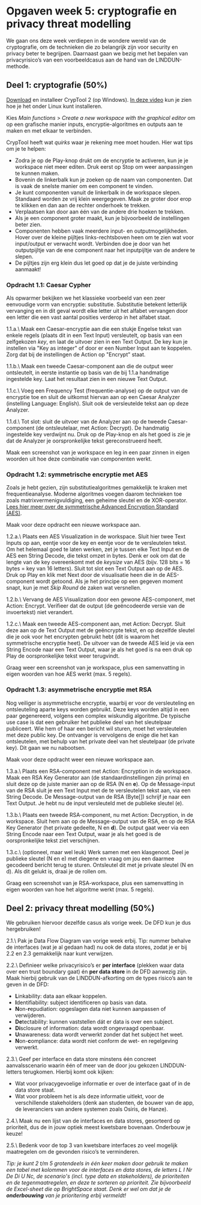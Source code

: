 # Opgaven week 5: cryptografie en privacy threat modelling

We gaan ons deze week verdiepen in de wondere wereld van de cryptografie, om de technieken die zo belangrijk zijn voor security en privacy beter te begrijpen. Daarnaast gaan we bezig met het bepalen van privacyrisico’s van een voorbeeldcasus aan de hand van de LINDDUN-methode. 

## Deel 1: cryptografie (50%)

[Download](https://www.cryptool.org/en/ct2/downloads/) en installeer CrypTool 2 (op Windows). [In deze video](https://www.youtube.com/watch?v=nTEj-lZ2V38) kun je zien hoe je het onder Linux kunt installeren.

Kies _Main functions_ > _Create a new workspace with the graphical editor_ om op een grafische manier inputs, encryptie-algoritmes en outputs aan te maken en met elkaar te verbinden.

CrypTool heeft wat _quirks_ waar je rekening mee moet houden. Hier wat tips om je te helpen:

* Zodra je op de Play-knop drukt om de encryptie te activeren, kun je je workspace niet meer editen. Druk eerst op Stop om weer aanpassingen te kunnen maken.
* Bovenin de linkerbalk kun je zoeken op de naam van componenten. Dat is vaak de snelste manier om een component te vinden.
* Je kunt componenten vanuit de linkerbalk in de workspace slepen. Standaard worden ze vrij klein weergegeven. Maak ze groter door erop te klikken en dan aan de rechter onderhoek te trekken.
* Verplaatsen kan door aan één van de andere drie hoeken te trekken.
* Als je een component groter maakt, kun je bijvoorbeeld de instellingen beter zien.
* Componenten hebben vaak meerdere input- en outputmogelijkheden. Hover over de kleine pijltjes links-rechtsboven heen om te zien wat voor input/output er verwacht wordt. Verbinden doe je door van het outputpijltje van de ene component naar het inputpijltje van de andere te slepen.
* De pijltjes zijn erg klein dus let goed op dat je de juiste verbinding aanmaakt!

### Opdracht 1.1: Caesar Cypher

Als opwarmer bekijken we het klassieke voorbeeld van een zeer eenvoudige vorm van encryptie: substitutie. Substitutie betekent letterlijk vervanging en in dit geval wordt elke letter uit het alfabet vervangen door een letter die een vast aantal posities verderop in het alfabet staat.

1.1.a.\ Maak een Caesar-encryptie aan die een stukje Engelse tekst van enkele regels (plaats dit in een Text Input) versleutelt, op basis van een zelfgekozen _key_, en laat de uitvoer zien in een Text Output. De key kun je instellen via "Key as integer" of door er een Number Input aan te koppelen. Zorg dat bij de instellingen de Action op "Encrypt" staat.

1.1.b.\ Maak een tweede Caesar-component aan die de output weer ontsleutelt, in eerste instantie op basis van de bij 1.1.a handmatige ingestelde key. Laat het resultaat zien in een nieuwe Text Output.

1.1.c.\ Voeg een Frequency Test (frequentie-analyse) op de output van de encryptie toe en sluit de uitkomst hiervan aan op een Caesar Analyzer (instelling Language: English). Sluit ook de versleutelde tekst aan op deze Analyzer.

1.1.d.\ Tot slot: sluit de uitvoer van de Analyzer aan op de tweede Caesar-component (de ontsleutelaar, met Action: Decrypt). De handmatig ingestelde key verdwijnt nu. Druk op de Play-knop en als het goed is zie je dat de Analyzer je oorspronkelijke tekst gereconstrueerd heeft.

Maak een screenshot van je workspace en leg in een paar zinnen in eigen woorden uit hoe deze combinatie van componenten werkt.

### Opdracht 1.2: symmetrische encryptie met AES

Zoals je hebt gezien, zijn substitutiealgoritmes gemakkelijk te kraken met frequentieanalyse. Moderne algoritmes voegen daarom technieken toe zoals matrixvermenigvuldiging, een geheime sleutel en de XOR-operator. [Lees hier meer over de symmetrische Advanced Encryption Standard (AES)](https://www.geeksforgeeks.org/advanced-encryption-standard-aes/).

Maak voor deze opdracht een nieuwe workspace aan.

1.2.a.\ Plaats een AES Visualization in de workspace. Sluit hier twee Text Inputs op aan, eentje voor de key en eentje voor de te versleutelen tekst. Om het helemaal goed te laten werken, zet je tussen elke Text Input en de AES een String Decode, die tekst omzet in bytes. Denk er ook om dat de lengte van de key overeenkomt met de _keysize_ van AES (bijv. 128 bits = 16 bytes = key van 16 letters). Sluit tot slot een Text Output aan op de AES. Druk op Play en klik met Next door de visualisatie heen die in de AES-component wordt getoond. Als je het principe op een gegeven moment snapt, kun je met _Skip Round_ de zaken wat versnellen.

1.2.b.\ Vervang de AES Visualization door een gewone AES-component, met Action: Encrypt. Verifieer dat de output (de geëncodeerde versie van de invoertekst) niet verandert.

1.2.c.\ Maak een tweede AES-component aan, met Action: Decrypt. Sluit deze aan op de Text Output met de geëncrypte tekst, en op dezelfde sleutel die je ook voor het encrypten gebruikt hebt (dit is waarom het symmetrische encryptie heet). De uitvoer van de tweede AES leid je via een String Encode naar een Text Output, waar je als het goed is na een druk op Play de oorspronkelijke tekst weer terugvindt.

Graag weer een screenshot van je workspace, plus een samenvatting in eigen woorden van hoe AES werkt (max. 5 regels).

### Opdracht 1.3: asymmetrische encryptie met RSA

Nog veiliger is asymmetrische encryptie, waarbij er voor de versleuteling en ontsleuteling aparte keys worden gebruikt. Deze keys worden altijd in een paar gegenereerd, volgens een complex wiskundig algoritme. De typische use case is dat een gebruiker het publieke deel van het sleutelpaar publiceert. Wie hem of haar een bericht wil sturen, moet het versleutelen met deze public key. De ontvanger is vervolgens de enige die het kan ontsleutelen, met behulp van het private deel van het sleutelpaar (de private key). Dit gaan we nu nabootsen.

Maak voor deze opdracht weer een nieuwe workspace aan.

1.3.a.\ Plaats een RSA-component met Action: Encryption in de workspace. Maak een RSA Key Generator aan (de standaardinstellingen zijn prima) en sluit deze op de juiste manier aan op de RSA (N en **e**). Op de Message-input van de RSA sluit je een Text Input met de te versleutelen tekst aan, via een String Decode. De Message-output van de RSA (Byte[]) schrijf je naar een Text Output. Je hebt nu de input versleuteld met de publieke sleutel (e).

1.3.b.\ Plaats een tweede RSA-component, nu met Action: Decryption, in de workspace. Sluit hem aan op de Message-output van de RSA, en op de RSA Key Generator (het private gedeelte, N en **d**). De output gaat weer via een String Encode naar een Text Output, waar je als het goed is de oorspronkelijke tekst ziet verschijnen.

1.3.c.\ (optioneel, maar wel leuk) Werk samen met een klasgenoot. Deel je publieke sleutel (N en e) met diegene en vraag om jou een daarmee gecodeerd bericht terug te sturen. Ontsleutel dit met je private sleutel (N en d). Als dit gelukt is, draai je de rollen om.

Graag een screenshot van je RSA-workspace, plus een samenvatting in eigen woorden van hoe het algoritme werkt (max. 5 regels).

## Deel 2: privacy threat modelling (50%)

We gebruiken hiervoor dezelfde casus als vorige week. De DFD kun je dus hergebruiken!

2.1.\ Pak je Data Flow Diagram van vorige week erbij. Tip: nummer behalve de interfaces (wat je al gedaan had) nu ook de data stores, zodat je er bij 2.2 en 2.3 gemakkelijk naar kunt verwijzen.

2.2.\ Definieer welke privacyrisico’s er **per interface** (plekken waar data over een trust boundary gaat) én **per data store** in de DFD aanwezig zijn. Maak hierbij gebruik van de LINDDUN-afkorting om de types risico’s aan te geven in de DFD:

* <b>L</b>inkability: data aan elkaar koppelen.
* <b>I</b>dentifiability: subject identificeren op basis van data.
* <b>N</b>on-<b>r</b>epudiation: opgeslagen data niet kunnen aanpassen of verwijderen.
* <b>De</b>tectability: kunnen vaststellen dát er data is over een subject.
* <b>Di</b>sclosure of information: data wordt ongevraagd openbaar.
* <b>U</b>nawareness: data wordt verwerkt zonder dat het subject het weet.
* <b>N</b>on-<b>c</b>ompliance: data wordt niet conform de wet- en regelgeving verwerkt.

2.3.\ Geef per interface en data store minstens één concreet aanvalsscenario waarin één of meer van de door jou gekozen LINDDUN-letters terugkomen. Hierbij komt ook kijken:

* Wat voor privacygevoelige informatie er over de interface gaat of in de data store staat.
* Wat voor probleem het is als deze informatie uitlekt, voor de verschillende stakeholders (denk aan studenten, de bouwer van de app, de leveranciers van andere systemen zoals Osiris, de Hanze).

2.4.\ Maak nu een lijst van de interfaces en data stores, gesorteerd op prioriteit, dus de in jouw optiek meest kwetsbare bovenaan. Onderbouw je keuze!

2.5.\ Bedenk voor de top 3 van kwetsbare interfaces zo veel mogelijk maatregelen om de gevonden risico’s te verminderen.

*Tip: je kunt 2 t/m 5 grotendeels in één keer maken door gebruik te maken een tabel met kolommen voor de interfaces en data stores, de letters L I Nr De Di U Nc, de scenario's (incl. type data en stakeholders), de prioriteiten en de tegenmaatregelen, en deze te sorteren op prioriteit. Zie bijvoorbeeld de Excel-sheet die op BrightSpace staat. Denk er wel om dat je de **onderbouwing** van je prioritering erbij vermeldt!*